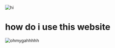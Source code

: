  ![hi](https://64.media.tumblr.com/0855ffd410ae7f5375847b5f12ecf5a0/5ff287f278d306f1-b4/s2048x3072/01e964be2339612ec21d85f194c73095144c2f49.pnj)
# how do i use this website
 ![ohmygahhhhh](https://64.media.tumblr.com/7aa763e3bd9d5bddbe5d2a8a09df5ab2/68a52722f4c093f9-52/s500x750/d93891e3b3c259579cc29bd1d0a51f05fe576407.pnj)
